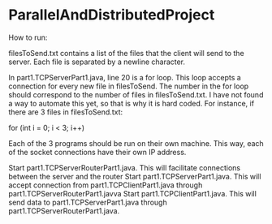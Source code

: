 # ParallelAndDistributedProject

How to run:

filesToSend.txt contains a list of the files that the client will send to the server. Each file is separated by a newline character.

In part1.TCPServerPart1.java, line 20 is a for loop. This loop accepts a connection for every new file in filesToSend. 
The number in the for loop should correspond to the number of files in filesToSend.txt. 
I have not found a way to automate this yet, so that is why it is hard coded. For instance, if there are 3 files in filesToSend.txt:

for (int i = 0; i < 3; i++)

Each of the 3 programs should be run on their own machine. This way, each of the socket connections have their own IP address.

Start part1.TCPServerRouterPart1.java. This will facilitate connections between the server and the router
Start part1.TCPServerPart1.java. This will accept connection from part1.TCPClientPart1.java through part1.TCPServerRouterPart1.javva
Start part1.TCPClientPart1.java. This will send data to part1.TCPServerPart1.java through part1.TCPServerRouterPart1.java.


